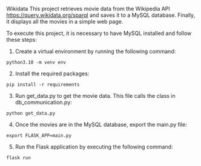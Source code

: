 Wikidata
This project retrieves movie data from the Wikipedia API https://query.wikidata.org/sparql and saves it to a MySQL database. Finally, it displays all the movies in a simple web page.

To execute this project, it is necessary to have MySQL installed and follow these steps:

  1. Create a virtual environment by running the following command:
    
    python3.10 -m venv env

  2. Install the required packages:
    
    pip install -r requirements

  3. Run get_data.py to get the movie data. This file calls the class in db_communication.py:
    
    python get_data.py

  4. Once the movies are in the MySQL database, export the main.py file:
  
    export FLASK_APP=main.py

  5. Run the Flask application by executing the following command:
    
    flask run

